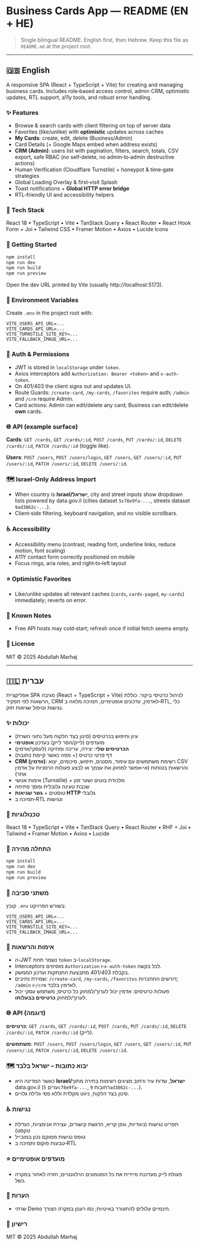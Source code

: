 # Business Cards App — README (EN + HE)

> Single bilingual README. English first, then Hebrew. Keep this file as `README.md` at the project root.

---

## 🇬🇧 English

A responsive SPA (React + TypeScript + Vite) for creating and managing business cards. Includes role‑based access control, admin CRM, optimistic updates, RTL support, a11y tools, and robust error handling.

### ✨ Features

- Browse & search cards with client filtering on top of server data
- Favorites (like/unlike) with **optimistic** updates across caches
- **My Cards**: create, edit, delete (Business/Admin)
- Card Details (+ Google Maps embed when address exists)
- **CRM (Admin)**: users list with pagination, filters, search, totals, CSV export, safe RBAC (no self‑delete, no admin‑to‑admin destructive actions)
- Human Verification (Cloudflare Turnstile) + honeypot & time‑gate strategies
- Global Loading Overlay & first‑visit Splash
- Toast notifications + **Global HTTP error bridge**
- RTL‑friendly UI and accessibility helpers

### 🧱 Tech Stack

React 18 • TypeScript • Vite • TanStack Query • React Router • React Hook Form + Joi • Tailwind CSS • Framer Motion • Axios • Lucide Icons

### 🚀 Getting Started

```bash
npm install
npm run dev
npm run build
npm run preview
```

Open the dev URL printed by Vite (usually http://localhost:5173).

### 🔧 Environment Variables

Create `.env` in the project root with:

```env
VITE_USERS_API_URL=...
VITE_CARDS_API_URL=...
VITE_TURNSTILE_SITE_KEY=...
VITE_FALLBACK_IMAGE_URL=...
```

### 🔐 Auth & Permissions

- JWT is stored in `localStorage` under `token`.
- Axios interceptors add `Authorization: Bearer <token>` and `x-auth-token`.
- On 401/403 the client signs out and updates UI.
- Route Guards: `/create-card`, `/my-cards`, `/favorites` require auth; `/admin` and `/crm` require Admin.
- Card actions: Admin can edit/delete any card; Business can edit/delete **own** cards.

### 🌐 API (example surface)

**Cards**: `GET /cards`, `GET /cards/:id`, `POST /cards`, `PUT /cards/:id`, `DELETE /cards/:id`, `PATCH /cards/:id` (toggle like).

**Users**: `POST /users`, `POST /users/login`, `GET /users`, `GET /users/:id`, `PUT /users/:id`, `PATCH /users/:id`, `DELETE /users/:id`.

### 🗺️ Israel‑Only Address Import

- When country is **Israel/ישראל**, city and street inputs show dropdown lists powered by data.gov.il (cities dataset `5c78e9fa-...`, streets dataset `9ad3862c-...`).
- Client‑side filtering, keyboard navigation, and no visible scrollbars.

### ♿ Accessibility

- Accessibility menu (contrast, reading font, underline links, reduce motion, font scaling)
- A11Y contact form correctly positioned on mobile
- Focus rings, aria roles, and right‑to‑left layout

### ⭐ Optimistic Favorites

- Like/unlike updates all relevant caches (`cards`, `cards-paged`, `my-cards`) immediately; reverts on error.

### 🧩 Known Notes

- Free API hosts may cold‑start; refresh once if initial fetch seems empty.

### 📜 License

MIT © 2025 Abdullah Marhaj

---

## 🇮🇱 עברית

אפליקציית SPA מגיבה (React + TypeScript + Vite) לניהול כרטיסי ביקור. כוללת הרשאות לפי תפקיד, CRM לאדמין, עדכונים אופטימיים, תמיכה מלאה ב‑RTL, כלי נגישות וטיפול שגיאות חזק.

### ✨ יכולות

- עיון וחיפוש בכרטיסים (סינון בצד הלקוח מעל נתוני השרת)
- מועדפים (לייק/הסר לייק) בעדכון **אופטימי**
- **הכרטיסים שלי**: יצירה, עריכה ומחיקה (לעסקי/אדמין)
- דף פרטי כרטיס (+ מפה כאשר קיימת כתובת)
- **CRM (אדמין)**: רשימת משתמשים עם עימוד, מסננים, חיפוש, סיכומים, יצוא CSV והרשאות בטוחות (אי‑אפשר למחוק את עצמך או לבצע פעולות הרסניות על אדמין אחר)
- אימות אנושי (Turnstile) + מלכודת בוטים ושער זמן
- שכבת טעינה גלובלית ומסך פתיחה
- טוסטים + **גשר שגיאות HTTP** גלובלי
- תמיכה ב‑RTL ונגישות

### 🧱 טכנולוגיות

React 18 • TypeScript • Vite • TanStack Query • React Router • RHF + Joi • Tailwind • Framer Motion • Axios • Lucide

### 🚀 התחלה מהירה

```bash
npm install
npm run dev
npm run build
npm run preview
```

### 🔧 משתני סביבה

קובץ `.env` בשורש הפרויקט:

```env
VITE_USERS_API_URL=...
VITE_CARDS_API_URL=...
VITE_TURNSTILE_SITE_KEY=...
VITE_FALLBACK_IMAGE_URL=...
```

### 🔐 אימות והרשאות

- ה‑JWT נשמר תחת `token` ב‑`localStorage`.
- Interceptors מוסיפים `Authorization` ו‑`x-auth-token` לכל בקשה.
- בקבלת 401/403 מתבצעת התנתקות ועדכון הממשק.
- שמירת נתיבים: `/create-card`, `/my-cards`, `/favorites` דורשים התחברות; `/admin` ו‑`/crm` לאדמין בלבד.
- פעולות כרטיסים: אדמין יכול לערוך/למחוק כל כרטיס; משתמש עסקי יכול לערוך/למחוק **כרטיסים בבעלותו**.

### 🌐 API (דוגמה)

**כרטיסים**: `GET /cards`, `GET /cards/:id`, `POST /cards`, `PUT /cards/:id`, `DELETE /cards/:id`, `PATCH /cards/:id` (לייק).

**משתמשים**: `POST /users`, `POST /users/login`, `GET /users`, `GET /users/:id`, `PUT /users/:id`, `PATCH /users/:id`, `DELETE /users/:id`.

### 🗺️ יבוא כתובות – ישראל בלבד

- כאשר המדינה היא **Israel/ישראל**, שדות עיר ורחוב מציגים רשימות בחירה מתוך data.gov.il (ערים `5c78e9fa-...`, רחובות `9ad3862c-...`).
- סינון בצד הלקוח, ניווט מקלדת וללא פסי גלילה גלויים.

### ♿ נגישות

- תפריט נגישות (ניגודיות, גופן קריא, הדגשת קישורים, עצירת אנימציות, הגדלת טקסט)
- טופס נגישות ממוקם נכון במובייל
- טבעות פוקוס ותמיכה ב‑RTL

### ⭐ מועדפים אופטימיים

- פעולת לייק מעדכנת מיידית את כל המטמונים הרלוונטיים; חזרה לאחור במקרה כשל.

### 🧩 הערות

- שרתי Demo חינמיים עלולים להתעורר באיטיות; נסו רענון במקרה הצורך.

### 📜 רישיון

MIT © 2025 Abdullah Marhaj
